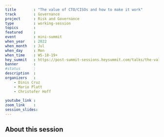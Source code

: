 ```yaml
---
title        : "The value of CTO/CISOs and how to make it work"
track        : Governance
project      : Risk and Governance
type         : working-session
topics       : 
featured     :
event        : mini-summit
when_year    : 2022
when_month   : Jul
when_day     : Mon
when_time    : WS-18-19+
hey_summit   : https://post-summit-sessions.heysummit.com/talks/the-value-of-cto-cisos-and-how-to-make-it-work/
banner       : 
#status      : 
description  :
organizers   :
    - Dinis Cruz
    - Mario Platt
    - Christofer Hoff
   
youtube_link : 
zoom_link    :
session_slides:
---
```



## About this session
